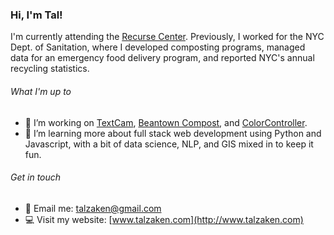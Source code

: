 ### Hi, I'm Tal! 

I'm currently attending the [Recurse Center](https://www.recurse.com/). Previously, I worked for the NYC Dept. of Sanitation, where I developed composting programs, managed data for an emergency food delivery program, and reported NYC's annual recycling statistics. 

###### What I'm up to
- 🔭 I’m working on [TextCam](https://github.com/tal-z/TextCam), [Beantown Compost](https://github.com/tal-z/BeantownCompost), and [ColorController](https://github.com/tal-z/ColorController).
- 🌱 I’m learning more about full stack web development using Python and Javascript, with a bit of data science, NLP, and GIS mixed in to keep it fun.

###### Get in touch
- 📧 Email me: talzaken@gmail.com
- 💻 Visit my website: [www.talzaken.com](http://www.talzaken.com)

